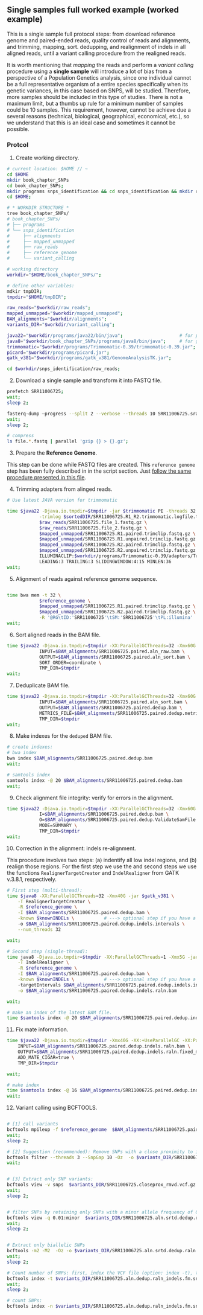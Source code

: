 ## Single samples full worked example (worked example)

This is a single sample full protocol steps: from download reference genome and paired-ended reads, quality control of reads and alignments, and trimming, mapping, sort. dedupping, and realignment of indels in all aligned reads, until a variant calling  procedure from the realigned reads.

It is worth mentioning that *mapping* the reads and perform a *variant calling* procedure using a **single sample** will introduce a lot of bias from a perspective of a Population Genetics analysis, since one individual cannot be a full representative organism of a entire species specifically when its genetic variances, in this case based on SNPS, will be studied. Therefore, more samples should be included in this type of studies. There is not a maximum limit, but a thumbs up rule for a minimum number of samples could be 10 samples. This requirement, however, cannot be achieve due a several reasons (technical, biological, geographical, economical, etc.), so we understand that this is an ideal case and sometimes it cannot be possible.   

### Protcol

1. Create working directory.

```bash
# current location: $HOME // ~
cd $HOME
mkdir book_chapter_SNPs
cd book_chapter_SNPs;
mkdir programs snps_identification && cd snps_identification && mkdir reference_genome raw_reads mapped_unmapped alignments variant_calling;
cd $HOME;

# * WORKDIR STRUCTURE * 
tree book_chapter_SNPs/
# book_chapter_SNPs/
# ├── programs
# └── snps_identification
#     ├── alignments
#     ├── mapped_unmapped
#     ├── raw_reads
#     ├── reference_genome
#     └── variant_calling

# working directory
workdir="$HOME/book_chapter_SNPs/";

# define other variables:
mdkir tmpDIR;
tmpdir="$HOME/tmpDIR";

raw_reads="$workdir/raw_reads";
mapped_unmapped="$workdir/mapped_unmapped";
BAM_alignments="$workdir/alignments";
variants_DIR="$workdir/variant_calling";

java22="$workdir/programs/java22/bin/java";                     # for pircard, java
java8="$workdir/book_chapter_SNPs/programs/java8/bin/java";     # for gatk
trimmomatic="$workdir/programs/Trimmomatic-0.39/trimmomatic-0.39.jar";
picard="$workdir/programs/picard.jar";
gatk_v381="$workdir/programs/gatk_v381/GenomeAnalysisTK.jar";

cd $workdir/snps_identification/raw_reads;
```

2. Download a single sample and transform it into FASTQ file.

```bash
prefetch SRR11006725;
wait;
sleep 2;

fasterq-dump –progress --split 2 --verbose --threads 10 SRR11006725.sra
wait;
sleep 2;

# compress
ls file.*.fastq | parallel 'gzip {} > {}.gz'; 
```

3. Prepare the **Reference Genome**.

This step can be done while FASTQ files are created. This `reference genome` step has been fully described in in the script section. Just [follow the same procedure presented in this file](https://github.com/naborlozada/BookChapter_SNP_identification_tutorial/blob/main/scripts_tutorial/scripts_description/02_reference_genome.md).


4. Trimming adapters from alinged reads.


```bash
# Use latest JAVA version for trimmomatic

time $java22 -Djava.io.tmpdir=$tmpdir -jar $trimmomatic PE -threads 32 -phred33 \
            -trimlog $sortedDIR/SRR11006725.R1_R2.trimmomatic.logfile.txt \
            $raw_reads/SRR11006725.file_1.fastq.gz \
            $raw_reads/SRR11006725.file_2.fastq.gz \
            $mapped_unmapped/SRR11006725.R1.paired.trimclip.fastq.gz \
            $mapped_unmapped/SRR11006725.R1.unpaired.trimclip.fastq.gz \
            $mapped_unmapped/SRR11006725.R2.paired.trimclip.fastq.gz \
            $mapped_unmapped/SRR11006725.R2.unpaired.trimclip.fastq.gz \
            ILLUMINACLIP:$workdir/programs/Trimmomatic-0.39/adapters/TruSeq3-PE.fa:2:30:10 \
            LEADING:3 TRAILING:3 SLIDINGWINDOW:4:15 MINLEN:36
wait;

```

5. Alignment of reads against reference genome sequence.

```bash

time bwa mem -t 32 \
            $reference_genome \
            $mapped_unmapped/SRR11006725.R1.paired.trimclip.fastq.gz \
            $mapped_unmapped/SRR11006725.R2.paired.trimclip.fastq.gz \
            -R '@RG\tID:'SRR11006725'\tSM:'SRR11006725'\tPL:illumina' | samtools view -b --threads 32 - > $BAM_alignments/SRR11006725.paired.aln_raw.bam
wait;

```

6. Sort aligned reads in the BAM file. 

```bash
time $java22 -Djava.io.tmpdir=$tmpdir -XX:ParallelGCThreads=32 -Xmx60G -jar $picard SortSam \
            INPUT=$BAM_alignments/SRR11006725.paired.aln_raw.bam \
            OUTPUT=$BAM_alignments/SRR11006725.paired.aln_sort.bam \
            SORT_ORDER=coordinate \
            TMP_DIR=$tmpdir
wait;
```

7. Deduplicate BAM file.

```bash
time $java22 -Djava.io.tmpdir=$tmpdir -XX:ParallelGCThreads=32 -Xmx60G -jar $picard MarkDuplicates \
            INPUT=$BAM_alignments/SRR11006725.paired.aln_sort.bam \
            OUTPUT=$BAM_alignments/SRR11006725.paired.dedup.bam \
            METRICS_FILE=$BAM_alignments/SRR11006725.paired.dedup.metrics.txt \
            TMP_DIR=$tmpdir
wait;
```

8. Make indexes for the `deduped` BAM file.

```bash
# create indexes:
# bwa index
bwa index $BAM_alignments/SRR11006725.paired.dedup.bam
wait;

# samtools index
samtools index -@ 20 $BAM_alignments/SRR11006725.paired.dedup.bam
wait;

```

9. Check alignment file integrity: verify for errors in the alignment.

```bash
time $java22 -Djava.io.tmpdir=$tmpdir -XX:ParallelGCThreads=32 -Xmx60G -jar $picard ValidateSamFile \
            I=$BAM_alignments/SRR11006725.paired.dedup.bam \
            O=$BAM_alignments/SRR11006725.paired.dedup.ValidateSamFile.txt \
            MODE=SUMMARY \
            TMP_DIR=$tmpdir
wait;
```

10. Correction in the alignment: indels re-alignment.

This procedure involves two steps: (a) indentify all low indel regions, and (b) realign those regions. For the first step we use the and second steps we use the functions `RealignerTargetCreator` and  `IndelRealigner` from GATK v.3.8.1, respectively. 

```bash
# First step (multi-thread):
time $java8 -XX:ParallelGCThreads=32 -Xmx40G -jar $gatk_v381 \
    -T RealignerTargetCreator \
    -R $reference_genome \
    -I $BAM_alignments/SRR11006725.paired.dedup.bam \
    -known $knownINDELs \           # ---> optional step if you have a 'golden indels dataset'.
    -o $BAM_alignments/SRR11006725.paired.dedup.indels.intervals \
    --num_threads 32

wait;

# Second step (single-thread):
time java8 -Djava.io.tmpdir=$tmpdir -XX:ParallelGCThreads=1 -Xmx5G -jar $gatk_v381 \
    -T IndelRealigner \
    -R $reference_genome \
    -I $BAM_alignments/SRR11006725.paired.dedup.bam \
    -known $knownINDELs \           # ---> optional step if you have a 'golden indels dataset'.
    -targetIntervals $BAM_alignments/SRR11006725.paired.dedup.indels.intervals \
    -o $BAM_alignments/SRR11006725.paired.dedup.indels.raln.bam

wait;

# make an index of the latest BAM file.
time $samtools index -@ 20 $BAM_alignments/SRR11006725.paired.dedup.indels.raln.bam
```

11. Fix mate information.

```bash
time $java22 -Djava.io.tmpdir=$tmpdir -Xmx40G -XX:+UseParallelGC -XX:ParallelGCThreads=16 -jar $picard FixMateInformation \
    INPUT=$BAM_alignments/SRR11006725.paired.dedup.indels.raln.bam \
    OUTPUT=$BAM_alignments/SRR11006725.paired.dedup.indels.raln.fixed_mate.bam \
    ADD_MATE_CIGAR=true \
    TMP_DIR=$tmpdir

wait;

# make index
time $samtools index -@ 16 $BAM_alignments/SRR11006725.paired.dedup.indels.raln.fixed_mate.bam
wait;
```

12. Variant calling using BCFTOOLS.


```bash

# [1] call variants
bcftools mpileup -f $reference_genome  $BAM_alignments/SRR11006725.paired.dedup.indels.raln.bam | bcftools call -mv -Oz -o $variants_DIR/SRR11006725.aln.srtd.dedup.raln.fm.vcf.gz;
wait;
sleep 2;

# [2] Suggestion (recommended): Remove SNPs with a close proximity to indes of 10 bp
bcftools filter --threads 3 --SnpGap 10 -Oz  -o $variants_DIR/SRR11006725.closeprox_rmvd.vcf.gz  $variants_DIR/SRR11006725.aln.srtd.dedup.raln.fm.vcf.gz
wait;


# [3] Extract only SNP variants:
bcftools view -v snps  $variants_DIR/SRR11006725.closeprox_rmvd.vcf.gz  -Oz -o $variants_DIR/SRR11006725.aln.srtd.dedup.raln.fm.snps.raw.vcf.gz
wait;
sleep 2;


# filter SNPs by retaining only SNPs with a minor allele frequency of 0.01 AND mapping quality bigger than 20:
bcftools view -q 0.01:minor  $variants_DIR/SRR11006725.aln.srtd.dedup.raln.fm.snps.raw.vcf.gz | bcftools filter -i '%QUAL>20' -Oz -o $variants_DIR/SRR11006725.aln.srtd.dedup.raln.fm.snps.fltrd.vcf.gz
wait;
sleep 2;


# Extract only biallelic SNPs
bcftools -m2 -M2  -Oz -o $variants_DIR/SRR11006725.aln.srtd.dedup.raln.fm.snps.fltrd.biallelic.vcf.gz  $variants_DIR/SRR11006725.aln.srtd.dedup.raln.fm.snps.fltrd.vcf.gz
wait;
sleep 2;

# Count number of SNPs: first, index the VCF file (option: index -t), then count then (option: index -n). This will create a file with the same name of the VCF file, but with a file extension *vcf.gz.tbi
bcftools index -t $variants_DIR/SRR11006725.aln.dedup.raln_indels.fm.snps.fltrd.biallelic.vcf.gz
wait;
sleep 2;

# count SNPs:
bcftools index -n $variants_DIR/SRR11006725.aln.dedup.raln_indels.fm.snps.fltrd.biallelic.vcf.gz
```

